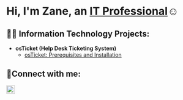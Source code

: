 <h1>Hi, I'm Zane, an <a href="https://linkedin.com/in/zanegoude/">IT Professional</a>☺</h1>
 
 <h2>👨‍💻 Information Technology Projects:</h2>
 
 - <b>osTicket (Help Desk Ticketing System)</b>
   - [osTicket: Prerequisites and Installation](https://github.com/zanegoude/osticket-prereqs)
 
 <h2>🤳Connect with me:</h2>
 
 [<img align="left" alt="Zane | LinkedIn" width="22px" src="https://cdn.jsdelivr.net/npm/simple-icons@v3/icons/linkedin.svg" />][linkedin]

 
 [linkedin]: https://linkedin.com/in/zanegoude/
 
